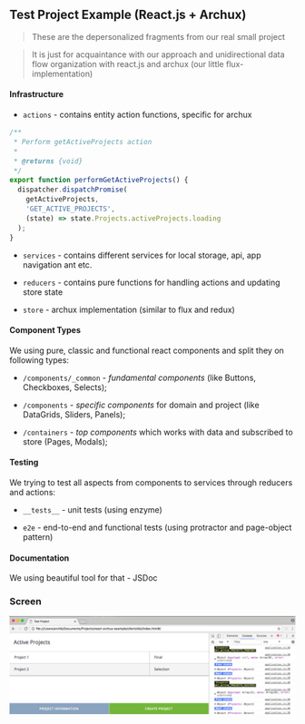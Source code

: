 ## Test Project Example (React.js + Archux)

>These are the depersonalized fragments from our real small project

>It is just for acquaintance with our approach and unidirectional data flow organization with react.js and archux (our little flux-implementation)

#### Infrastructure

+ `actions` - contains entity action functions, specific for archux

```javascript
/**
 * Perform getActiveProjects action
 *
 * @returns {void}
 */
export function performGetActiveProjects() {
  dispatcher.dispatchPromise(
    getActiveProjects,
    'GET_ACTIVE_PROJECTS',
    (state) => state.Projects.activeProjects.loading
  );
}
```

+ `services` - contains different services for local storage, api, app navigation ant etc.

+ `reducers` - contains pure functions for handling actions and updating store state

+ `store` - archux implementation (similar to flux and redux)


#### Component Types

We using pure, classic and functional react components and split they on following types:

+ `/components/_common` - *fundamental components* (like Buttons, Checkboxes, Selects);

+ `/components` - *specific components* for domain and project (like DataGrids, Sliders, Panels);

+ `/containers` - *top components* which works with data and subscribed to store (Pages, Modals);

#### Testing

We trying to test all aspects from components to services through reducers and actions:

+ `__tests__` - unit tests (using enzyme)

+ `e2e` - end-to-end and functional tests (using protractor and page-object pattern)

#### Documentation

We using beautiful tool for that - JSDoc


### Screen

![screen img](./media/screen.png)
